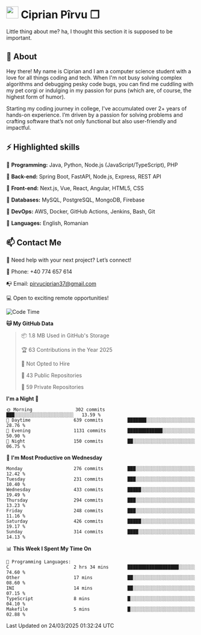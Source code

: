 # <img height="32px" src="https://user-images.githubusercontent.com/74038190/216122041-518ac897-8d92-4c6b-9b3f-ca01dcaf38ee.png"> Ciprian Pîrvu ❐ </h1>

Little thing about me? ha, I thought this section it is supposed to be important.

## 🧐 About

Hey there! My name is Ciprian and I am a computer science student with a love for all things coding and tech. When I'm not busy solving complex algorithms and debugging pesky code bugs, you can find me cuddling with my pet corgi or indulging in my passion for puns (which are, of course, the highest form of humor).

Starting my coding journey in college, I've accumulated over 2+ years of hands-on experience. I’m driven by a passion for solving problems and crafting software that’s not only functional but also user-friendly and impactful.


## ⚡ Highlighted skills

🎯 **Programming:** Java, Python, Node.js (JavaScript/TypeScript), PHP

🎯 **Back-end:** Spring Boot, FastAPI, Node.js, Express, REST API

🎯 **Front-end:** Next.js, Vue, React, Angular, HTML5, CSS

🎯 **Databases:** MySQL, PostgreSQL, MongoDB, Firebase

🎯 **DevOps:** AWS, Docker, GitHub Actions, Jenkins, Bash, Git

🎯 **Languages:** English, Romanian



## 📫 Contact Me

🤝 Need help with your next project? Let’s connect!

📱 Phone: +40 774 657 614

📭 Email: pirvuciprian37@gmail.com


💻 Open to exciting remote opportunities!

<!--START_SECTION:waka-->
![Code Time](http://img.shields.io/badge/Code%20Time-2%2C283%20hrs%2054%20mins-blue)

**🐱 My GitHub Data** 

> 📦 1.8 MB Used in GitHub's Storage 
 > 
> 🏆 63 Contributions in the Year 2025
 > 
> 🚫 Not Opted to Hire
 > 
> 📜 43 Public Repositories 
 > 
> 🔑 59 Private Repositories 
 > 
**I'm a Night 🦉** 

```text
🌞 Morning                302 commits         ███░░░░░░░░░░░░░░░░░░░░░░   13.59 % 
🌆 Daytime                639 commits         ███████░░░░░░░░░░░░░░░░░░   28.76 % 
🌃 Evening                1131 commits        █████████████░░░░░░░░░░░░   50.90 % 
🌙 Night                  150 commits         ██░░░░░░░░░░░░░░░░░░░░░░░   06.75 % 
```
📅 **I'm Most Productive on Wednesday** 

```text
Monday                   276 commits         ███░░░░░░░░░░░░░░░░░░░░░░   12.42 % 
Tuesday                  231 commits         ███░░░░░░░░░░░░░░░░░░░░░░   10.40 % 
Wednesday                433 commits         █████░░░░░░░░░░░░░░░░░░░░   19.49 % 
Thursday                 294 commits         ███░░░░░░░░░░░░░░░░░░░░░░   13.23 % 
Friday                   248 commits         ███░░░░░░░░░░░░░░░░░░░░░░   11.16 % 
Saturday                 426 commits         █████░░░░░░░░░░░░░░░░░░░░   19.17 % 
Sunday                   314 commits         ████░░░░░░░░░░░░░░░░░░░░░   14.13 % 
```


📊 **This Week I Spent My Time On** 

```text
💬 Programming Languages: 
C                        2 hrs 34 mins       ███████████████████░░░░░░   74.60 % 
Other                    17 mins             ██░░░░░░░░░░░░░░░░░░░░░░░   08.60 % 
INI                      14 mins             ██░░░░░░░░░░░░░░░░░░░░░░░   07.15 % 
TypeScript               8 mins              █░░░░░░░░░░░░░░░░░░░░░░░░   04.10 % 
Makefile                 5 mins              █░░░░░░░░░░░░░░░░░░░░░░░░   02.88 % 
```


 Last Updated on 24/03/2025 01:32:24 UTC
<!--END_SECTION:waka-->
